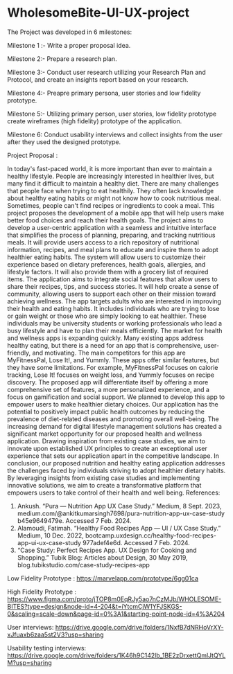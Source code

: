# WholesomeBite-UI-UX-project

The Project was developed in 6 milestones:

Milestone 1 :- Write a proper proposal idea. 

Milestone 2:- Prepare a research plan.

Milestone 3:- Conduct user research utilizing your Research Plan and Protocol, and create an 
insights report based on your research. 

Milestone 4:- Preapre primary persona, user stories and low fidelity prototype.

Milestone 5:- Utilizing primary person, user stories, low fidelity prototype create wireframes (high fidelity) prototype of the application.

Milestone 6: Conduct usability interviews and collect insights from the user after they used the designed prototype.



Project Proposal :

In today's fast-paced world, it is more important than ever to maintain a healthy lifestyle. 
People are increasingly interested in healthier lives, but many find it difficult to maintain a 
healthy diet. There are many challenges that people face when trying to eat healthily. They 
often lack knowledge about healthy eating habits or might not know how to cook nutritious 
meal. Sometimes, people can't find recipes or ingredients to cook a meal. This project 
proposes the development of a mobile app that will help users make better food choices 
and reach their health goals. 
The project aims to develop a user-centric application with a seamless and intuitive 
interface that simplifies the process of planning, preparing, and tracking nutritious meals. It 
will provide users access to a rich repository of nutritional information, recipes, and meal 
plans to educate and inspire them to adopt healthier eating habits. The system will allow 
users to customize their experience based on dietary preferences, health goals, allergies, 
and lifestyle factors. It will also provide them with a grocery list of required items. The 
application aims to integrate social features that allow users to share their recipes, tips, and 
success stories. It will help create a sense of community, allowing users to support each 
other on their mission toward achieving wellness. The app targets adults who are interested 
in improving their health and eating habits. It includes individuals who are trying to lose or 
gain weight or those who are simply looking to eat healthier. These individuals may be 
university students or working professionals who lead a busy lifestyle and have to plan their 
meals efficiently. 
The market for health and wellness apps is expanding quickly. Many existing apps address 
healthy eating, but there is a need for an app that is comprehensive, user-friendly, and 
motivating. The main competitors for this app are MyFitnessPal, Lose It!, and Yummly. 
These apps offer similar features, but they have some limitations. For example, 
MyFitnessPal focuses on calorie tracking, Lose It!  focuses on weight loss, and Yummly 
focuses on recipe discovery. The proposed app will differentiate itself by offering a more 
comprehensive set of features, a more personalized experience, and a focus on gamification 
and social support. 
We planned to develop this app to empower users to make healthier dietary choices. Our 
application has the potential to positively impact public health outcomes by reducing the 
prevalence of diet-related diseases and promoting overall well-being. The increasing 
demand for digital lifestyle management solutions has created a significant market 
opportunity for our proposed health and wellness application. Drawing inspiration from 
existing case studies, we aim to innovate upon established UX principles to create an 
exceptional user experience that sets our application apart in the competitive landscape. 
In conclusion, our proposed nutrition and healthy eating application addresses the 
challenges faced by individuals striving to adopt healthier dietary habits. By leveraging 
insights from existing case studies and implementing innovative solutions, we aim to create 
a transformative platform that empowers users to take control of their health and well
being. 
References: 
1. Ankush. “Pura — Nutrition App UX Case Study.” Medium, 8 Sept. 2023, 
medium.com/@ankitkumarsingh7698/pura-nutrition-app-ux-case-study
b45e9649479e. Accessed 7 Feb. 2024. 
2. Alamoudi, Fatimah. “Healthy Food Recipes App — UI / UX Case Study.” Medium, 10 
Dec. 2022, bootcamp.uxdesign.cc/healthy-food-recipes-app-ui-ux-case-study
977adef4e6d. Accessed 7 Feb. 2024. 
3. “Case Study: Perfect Recipes App. UX Design for Cooking and Shopping.” Tubik Blog: 
Articles about Design, 30 May 2019, blog.tubikstudio.com/case-study-recipes-app

Low Fidelity Prototype : https://marvelapp.com/prototype/6gg01ca

High Fidelity Prototype : https://www.figma.com/proto/jTOP8m0EqRJy5ao7nCzMJb/WHOLESOME-BITES?type=design&node-id=4-204&t=iYtcmCjW1YFJSKGS-0&scaling=scale-down&page-id=0%3A1&starting-point-node-id=4%3A204 

User interviews: https://drive.google.com/drive/folders/1NxfB7dNRHoVrXY-xJfuaxb6zaa5st2V3?usp=sharing

Usability testing interviews: https://drive.google.com/drive/folders/1K46h9C142lb_1BE2zDrxettQmlJtQYLM?usp=sharing





